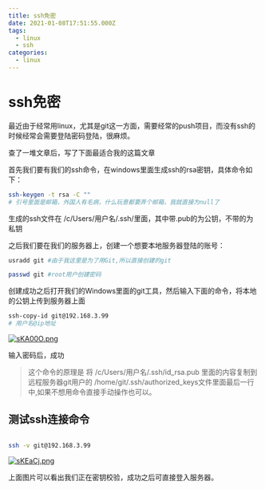 ```yaml
---
title: ssh免密
date: 2021-01-08T17:51:55.000Z
tags:
  - linux
  - ssh
categories:
  - linux
---
```


# ssh免密

最近由于经常用linux，尤其是git这一方面，需要经常的push项目，而没有ssh的时候经常会需要登陆密码登陆，很麻烦。

查了一堆文章后，写了下面最适合我的这篇文章

首先我们要有我们的ssh命令，在windows里面生成ssh的rsa密钥，具体命令如下：

```bash
ssh-keygen -t rsa -C ""
# 引号里面是邮箱，外国人有毛病，什么玩意都要弄个邮箱，我就直接为null了
```

生成的ssh文件在 /c/Users/用户名/.ssh/里面，其中带.pub的为公钥，不带的为私钥

之后我们要在我们的服务器上，创建一个想要本地服务器登陆的账号：

```bash
usradd git #由于我这里是为了用Git,所以直接创建的git

passwd git #root用户创建密码
```

创建成功之后打开我们的Windows里面的git工具，然后输入下面的命令，将本地的公钥上传到服务器上面

```bash
ssh-copy-id git@192.168.3.99
# 用户名@ip地址
```

[![sKA00O.png](https://s3.ax1x.com/2021/01/08/sKA00O.png)](https://imgchr.com/i/sKA00O)

输入密码后，成功

> 这个命令的原理是 将 /c/Users/用户名/.ssh/id\_rsa.pub 里面的内容复制到 远程服务器git用户的 /home/git/.ssh/authorized\_keys文件里面最后一行中,如果不想用命令直接手动操作也可以。

## 测试ssh连接命令

```bash

ssh -v git@192.168.3.99
```

[![sKEaCj.png](https://s3.ax1x.com/2021/01/08/sKEaCj.png)](https://imgchr.com/i/sKEaCj)

上面图片可以看出我们正在密钥校验，成功之后可直接登入服务器。
